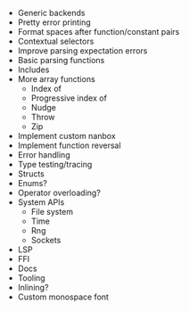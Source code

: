 - Generic backends
- Pretty error printing
- Format spaces after function/constant pairs
- Contextual selectors
- Improve parsing expectation errors
- Basic parsing functions
- Includes
- More array functions
  - Index of
  - Progressive index of
  - Nudge
  - Throw
  - Zip
- Implement custom nanbox
- Implement function reversal
- Error handling
- Type testing/tracing
- Structs
- Enums?
- Operator overloading?
- System APIs
  - File system
  - Time
  - Rng
  - Sockets
- LSP
- FFI
- Docs
- Tooling
- Inlining?
- Custom monospace font